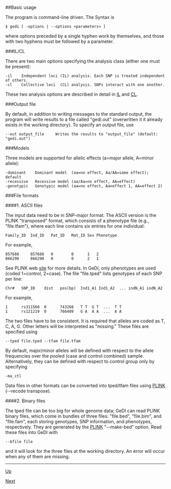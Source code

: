 ##Basic usage

The program is command-line driven. The Syntax is
   
    $ gedi [ -options | --options <parameters> ]

where options preceded by a single hyphen work by themselves, and those with two hyphens must be followed by a parameter.

###IL/CL

There are two main options specifying the analysis class (either one must be present):

    -il    Independent loci (IL) analysis. Each SNP is treated independent of others.
    -cl    Collective loci  (CL) analysis. SNPs interact with one another.

These two analysis options are described in detail in [IL](il.md) and [CL](cl.md).

###Output file

By default, in addition to writing messages to the standard output, the program will write results to a file called "gedi.out" (overwritten it it already exists in the working directory).
To specify an output file, use

    --out output_file     Writes the results to "output_file" (default: "gedi.out")

###Models

Three models are supported for allelic effects (a=major allele, A=minor allele):

    -dominant    Dominant model  (aa=no effect, Aa/AA=same effect); default
    -recessive   Recessive model (aa/Aa=no effect, AA=effect)
    -genotypic   Genotypic model (aa=no effect, Aa=effect 1, AA=effect 2)

###File formats

####1. ASCII files

  The input data need to be in SNP-major format. The ASCII version is the PLINK "transposed" format, which consists of a phenotype file (e.g., "file.tfam"), where each line contains six entries for one individual:

    Family_ID  Ind_ID   Pat_ID   Mat_ID Sex Phenotype

  For example,

    857688     857688   0        0      1   2
    866290     866290   0        0      2   1

  See PLINK web [site](http://pngu.mgh.harvard.edu/~purcell/plink/) for more details. In GeDI, only phenotypes are used (coded 1=control, 2=case). The file "file.tped" lists genotypes of each SNP per line:

    Chr#   SNP_ID    dist   pos(bp)  Ind1_A1 Ind1_A2  ... indN_A1 indN_A2

  For example,

    1      rs311560  0      743268   T T  G T  ...  T T
    1      rs121219  0      766409   G A  A A  ...  A A

  The two files have to be consistent. It is required that alleles are coded as T, C, A, G. Other letters will be interpreted as "missing." These files are specified using

    --tped file.tped --tfam file.tfam

  By default, major/minor alleles will be defined with respect to the allele frequencies over the pooled (case and control combined) sample. Alternatively, they can be defined with respect to control group only by specifying

    -ma_ctl

  Data files in other formats can be converted into tped/tfam files using [PLINK](https://www.cog-genomics.org/plink2) (--recode transpose).

####2. Binary files

The tped file can be too big for whole genome data; GeDI can read PLINK binary files, which come in bundles of three files: "file.bed", "file.bim", and "file.fam", each storing genotypes, SNP information, and phenotypes, respectively. They are generated by the [PLINK](https://www.cog-genomics.org/plink2) "--make-bed" option. Read these files into GeDI with

    --bfile file

and it will look for the three files at the working directory. An error will occur when any of them are missing.

***
[Up](README.md)

[Next](il.md)
